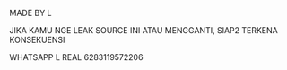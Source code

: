 MADE BY L

JIKA KAMU NGE LEAK SOURCE INI ATAU MENGGANTI, SIAP2 TERKENA KONSEKUENSI

WHATSAPP L REAL 6283119572206
